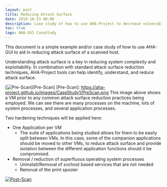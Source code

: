 ```yaml
---
layout: post
title: Reducing Attack Surface
date: 2019-10-23 00:00
description: Case study of how to use AHA-Project to decrease vulnerable attack surface.
toc: true
tags: AHA-GUI CaseStudy
---
```


This document is a simple example and/or case study of how to use AHA-GUI to aid in reducing attack surface of a scanned host.


Understanding attack surface is a key in reducing system complexity and exploitability. In combination with standard attack surface reduction techniques, AHA-Project tools can help identify, understand, and reduce attack surface.


[![Pre-Scan](https://aha-project.github.io/images/CaseStudy1/PreScan.png)][Pre-Scan]
[Pre-Scan]: https://aha-project.github.io/images/CaseStudy1/PreScan.png
This image above shows a VM prior to any common attack surface reduction practices being employed. We can see there are many processes on the machine, lots of system processes, and several application processes.

Two hardening techniques will be applied here:
 - One Application per VM
     - The suite of applications being studied allows for them to be easily split between VMs. In this case, some of the companion applications should be moved to other VMs, to reduce attack surface and provide isolation between the different application functions should it be compromised.
 - Removal / reduction of superfluous operating system processes
     - Uninstall/Removal of svchost based services that are not needed
     - Removal of the print spooler


[![Post-Scan](https://aha-project.github.io/images/CaseStudy1/PostScan.png)][Post-Scan]








[Post-Scan]: https://aha-project.github.io/images/CaseStudy1/PostScan.png


